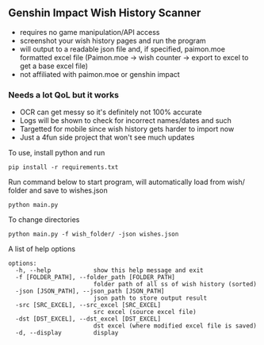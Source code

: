 ## Genshin Impact Wish History Scanner
- requires no game manipulation/API access
- screenshot your wish history pages and run the program
- will output to a readable json file and, if specified, paimon.moe formatted excel file (Paimon.moe -> wish counter -> export to excel to get a base excel file)
- not affiliated with paimon.moe or genshin impact

### Needs a lot QoL but it works 
- OCR can get messy so it's definitely not 100% accurate
- Logs will be shown to check for incorrect names/dates and such
- Targetted for mobile since wish history gets harder to import now
- Just a 4fun side project that won't see much updates

To use, install python and run 
```
pip install -r requirements.txt
```

Run command below to start program, will automatically load from wish/ folder and save to wishes.json
```
python main.py
```
To change directories
```
python main.py -f wish_folder/ -json wishes.json
```
A list of help options
```
options:
  -h, --help            show this help message and exit
  -f [FOLDER_PATH], --folder_path [FOLDER_PATH]
                        folder path of all ss of wish history (sorted)
  -json [JSON_PATH], --json_path [JSON_PATH]
                        json path to store output result
  -src [SRC_EXCEL], --src_excel [SRC_EXCEL]
                        src excel (source excel file)
  -dst [DST_EXCEL], --dst_excel [DST_EXCEL]
                        dst excel (where modified excel file is saved)
  -d, --display         display
```
